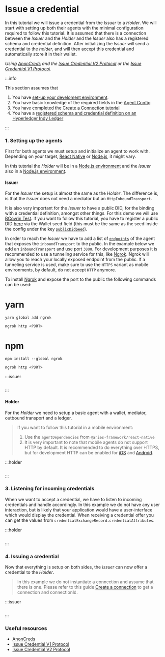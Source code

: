 # Issue a credential

In this tutorial we will issue a credential from the _Issuer_ to a _Holder_. We will start with setting up both their agents with the minimal configuration required to follow this tutorial. It is assumed that there is a connection between the _Issuer_ and the _Holder_ and the _Issuer_ also has a registered schema and credential definition. After initializing the _Issuer_ will send a credential to the _holder_, and will then accept this credential and automatically store it in their wallet.

_Using [AnonCreds](https://anoncreds-wg.github.io/anoncreds-spec/) and the [Issue Credential V2 Protocol](https://github.com/hyperledger/aries-rfcs/blob/main/features/0453-issue-credential-v2/README.md) or the [Issue Credential V1 Protocol](https://github.com/hyperledger/aries-rfcs/blob/main/features/0036-issue-credential/README.md)._

:::info

This section assumes that

1. You have [set-up your develoment environment](../getting-started).
1. You have basic knowledge of the required fields in the [Agent Config](./agent-config)
1. You have completed the [Create a Connection tutorial](./create-a-connection)
1. You have a [registered schema and credential definition on an Hyperledger Indy Ledger](./registering-schema-and-credential-definition-on-indy)

:::

### 1. Setting up the agents

First for both agents we must setup and initialize an agent to work with. Depending on your target, [React Native](../getting-started/installation/react-native) or [Node.js](../getting-started/installation/react-native), it might vary.

In this tutorial the _Holder_ will be in a [Node.js environment](../getting-started/installation/nodejs) and the _Issuer_ also in a [Node.js environment](../getting-started/installation/nodejs).

#### Issuer

For the _Issuer_ the setup is almost the same as the _Holder_. The difference is, is that the _Issuer_ does not need a mediator but an `HttpInboundTransport`.

It is also very important for the _Issuer_ to have a public DID, for the binding with a credential definition, amongst other things. For this demo we will use [BCovrin Test](http://test.bcovrin.vonx.io). If you want to follow this tutorial, you have to register a public DID [here](http://test.bcovrin.vonx.io) via the Wallet seed field (this must be the same as the seed inside the config under the key [`publicDidSeed`](./agent-config#publicdidseed)).

In order to reach the _Issuer_ we have to add a list of [`endpoints`](./agent-config#endpoints) of the agent that exposes the `inboundTransport` to the public. In the example below we add an `inboundTransport` and use port `3000`. For development purposes it is recommended to use a tunneling service for this, like [Ngrok](https://ngrok.com). Ngrok will allow you to reach your locally exposed endpoint from the public. If a tunneling service is used, make sure to use the `HTTPS` variant as mobile environments, by default, do not accept `HTTP` anymore.

To install [Ngrok](https://ngrok.com) and expose the port to the public the following commands can be used:

<!-- tabs -->

# yarn

```console
yarn global add ngrok

ngrok http <PORT>
```

# npm

```console
npm install --global ngrok

ngrok http <PORT>
```

<!-- /tabs -->

:::issuer

```typescript showLineNumbers issue-a-credential.ts section-1

```

:::

#### Holder

For the _Holder_ we need to setup a basic agent with a wallet, mediator, outbound transport and a ledger.

> If you want to follow this tutorial in a mobile environment:
>
> 1. Use the `agentDependencies` from `@aries-framework/react-native`
> 1. It is very important to note that mobile agents do not support HTTP by default. It is recommended to do everything over HTTPS, but for development HTTP can be enabled for [iOS](https://stackoverflow.com/questions/30731785/how-do-i-load-an-http-url-with-app-transport-security-enabled-in-ios-9) and [Android](https://stackoverflow.com/questions/51902629/how-to-allow-all-network-connection-types-http-and-https-in-android-9-pie).

:::holder

```typescript showLineNumbers issue-a-credential.ts section-2

```

:::

### 3. Listening for incoming credentials

When we want to accept a credential, we have to listen to incoming credentials and handle accordingly. In this example we do not have any user interaction, but is likely that your application would have a user-interface which would display the credential. When receiving a credential offer you can get the values from `credentialExchangeRecord.credentialAttributes`.

:::holder

```typescript showLineNumbers issue-a-credential.ts section-3

```

:::

### 4. Issuing a credential

Now that everything is setup on both sides, the _Issuer_ can now offer a credential to the _Holder_.

> In this example we do not instantiate a connection and assume that there is one. Please refer to this guide [Create a connection](./create-a-connection) to get a connection and connectionId.

:::issuer

```typescript showLineNumbers issue-a-credential.ts section-4

```

:::

### Useful resources

- [AnonCreds](https://anoncreds-wg.github.io/anoncreds-spec/)
- [Issue Credential V1 Protocol](https://github.com/hyperledger/aries-rfcs/blob/main/features/0036-issue-credential/README.md)
- [Issue Credential V2 Protocol](https://github.com/hyperledger/aries-rfcs/blob/main/features/0453-issue-credential-v2/README.md)
